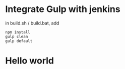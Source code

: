 # Integrate Gulp with jenkins

in build.sh / build.bat, add

```
npm install
gulp clean
gulp default

```


# Hello world
